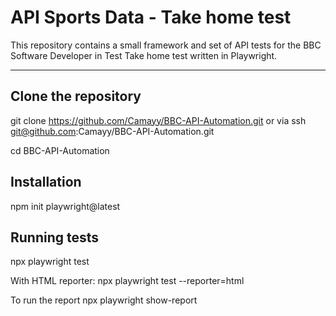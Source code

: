 # API Sports Data - Take home test

This repository contains a small framework and set of API tests for the BBC Software Developer in Test Take home test written in Playwright.

---

## Clone the repository

git clone https://github.com/Camayy/BBC-API-Automation.git
or via ssh
git@github.com:Camayy/BBC-API-Automation.git

cd BBC-API-Automation

## Installation

npm init playwright@latest

## Running tests

npx playwright test

With HTML reporter:
npx playwright test --reporter=html

To run the report
npx playwright show-report
